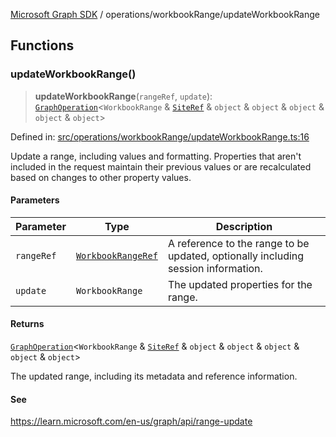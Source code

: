 [Microsoft Graph SDK](../../modules.md) / operations/workbookRange/updateWorkbookRange

## Functions

### updateWorkbookRange()

> **updateWorkbookRange**(`rangeRef`, `update`): [`GraphOperation`](../../models/GraphOperation.md#graphoperation)\<`WorkbookRange` & [`SiteRef`](../../models/SiteRef.md#siteref) & `object` & `object` & `object` & `object` & `object`\>

Defined in: [src/operations/workbookRange/updateWorkbookRange.ts:16](https://github.com/Future-Secure-AI/microsoft-graph/blob/6f587d043e8277194e9b2feca914ab2cba9d258d/src/operations/workbookRange/updateWorkbookRange.ts#L16)

Update a range, including values and formatting. Properties that aren't included in the request maintain their previous values or are recalculated based on changes to other property values.

#### Parameters

| Parameter | Type | Description |
| ------ | ------ | ------ |
| `rangeRef` | [`WorkbookRangeRef`](../../models/WorkbookRangeRef.md#workbookrangeref) | A reference to the range to be updated, optionally including session information. |
| `update` | `WorkbookRange` | The updated properties for the range. |

#### Returns

[`GraphOperation`](../../models/GraphOperation.md#graphoperation)\<`WorkbookRange` & [`SiteRef`](../../models/SiteRef.md#siteref) & `object` & `object` & `object` & `object` & `object`\>

The updated range, including its metadata and reference information.

#### See

https://learn.microsoft.com/en-us/graph/api/range-update
